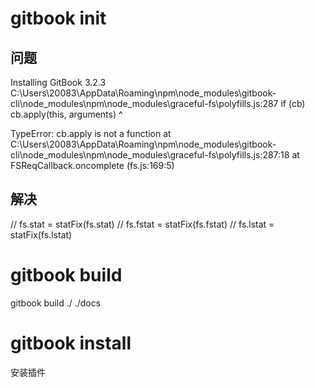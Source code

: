 # gitbook init

## 问题

Installing GitBook 3.2.3
C:\Users\20083\AppData\Roaming\npm\node_modules\gitbook-cli\node_modules\npm\node_modules\graceful-fs\polyfills.js:287
      if (cb) cb.apply(this, arguments)
                 ^

TypeError: cb.apply is not a function
    at C:\Users\20083\AppData\Roaming\npm\node_modules\gitbook-cli\node_modules\npm\node_modules\graceful-fs\polyfills.js:287:18
    at FSReqCallback.oncomplete (fs.js:169:5)

## 解决

  // fs.stat = statFix(fs.stat)
  // fs.fstat = statFix(fs.fstat)
  // fs.lstat = statFix(fs.lstat)

# gitbook build

gitbook build ./ ./docs

# gitbook install

安装插件